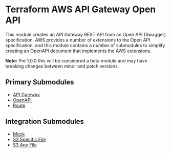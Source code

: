 # Terraform AWS API Gateway Open API

This module creates an API Gateway REST API from an Open API (Swagger) specification.  AWS provides a number of extensions to the Open API specification, and this module contains a number of submodules to simplify creating an OpenAPI document that implements the AWS extensions.

**Note:** Pre 1.0.0 this will be considered a beta module and may have breaking changes between minor and patch versions.

## Primary Submodules

- [API Gateway](modules/api-gateway/README.md)
- [OpenAPI](modules/openapi/README.md)
- [Route](modules/route/README.md)

## Integration Submodules

- [Mock](modules/mock/README.md)
- [S3 Specific File](modules/s3-specific-file/README.md)
- [S3 Any File](modules/s3-any-file/README.md)